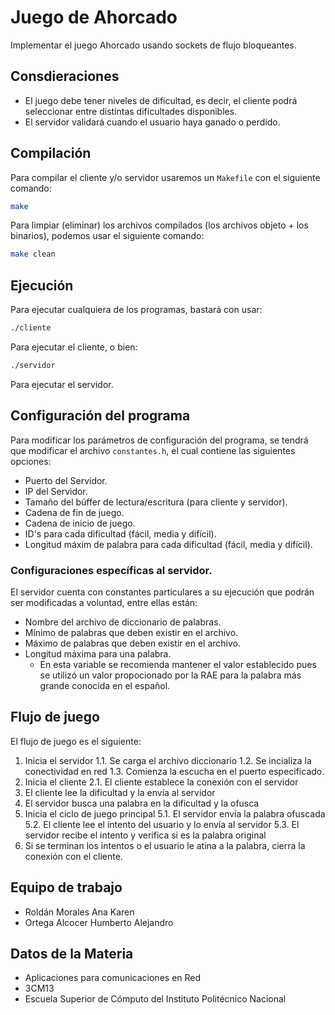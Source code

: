 # Juego de Ahorcado

Implementar el juego Ahorcado usando sockets de flujo bloqueantes.

## Consdieraciones

- El juego debe tener niveles de dificultad, es decir, el cliente podrá
  seleccionar entre distintas dificultades disponibles.
- El servidor validará cuando el usuario haya ganado o perdido.

## Compilación

Para compilar el cliente y/o servidor usaremos un `Makefile` con el siguiente
comando:

```bash
make
```

Para limpiar (eliminar) los archivos compilados (los archivos objeto + los
binarios), podemos usar el siguiente comando:

```bash
make clean
```

## Ejecución

Para ejecutar cualquiera de los programas, bastará con usar:

```bash
./cliente
```

Para ejecutar el cliente, o bien:

```bash
./servidor
```

Para ejecutar el servidor.

## Configuración del programa

Para modificar los parámetros de configuración del programa, se tendrá que 
modificar el archivo `constantes.h`, el cual contiene las siguientes opciones:

- Puerto del Servidor.
- IP del Servidor.
- Tamaño del búffer de lectura/escritura (para cliente y servidor).
- Cadena de fin de juego.
- Cadena de inicio de juego.
- ID's para cada dificultad (fácil, media y difícil).
- Longitud máxim de palabra para cada dificultad (fácil, media y difícil).

### Configuraciones específicas al servidor.

El servidor cuenta con constantes particulares a su ejecución que podrán
ser modificadas a voluntad, entre ellas están:

- Nombre del archivo de diccionario de palabras.
- Mínimo de palabras que deben existir en el archivo.
- Máximo de palabras que deben existir en el archivo.
- Longitud máxima para una palabra.
  - En esta variable se recomienda mantener el valor establecido pues se utilizó
    un valor propocionado por la RAE para la palabra más grande conocida en el
    español.

## Flujo de juego

El flujo de juego es el siguiente:

1. Inicia el servidor
  1.1. Se carga el archivo diccionario
  1.2. Se incializa la conectividad en red
  1.3. Comienza la escucha en el puerto especificado.
2. Inicia el cliente
  2.1. El cliente establece la conexión con el servidor
3. El cliente lee la dificultad y la envía al servidor
4. El servidor busca una palabra en la dificultad y la ofusca
5. Inicia el ciclo de juego principal
 5.1. El servidor envía la palabra ofuscada
 5.2. El cliente lee el intento del usuario y lo envía al servidor
 5.3. El servidor recibe el intento y verifica si es la palabra original
6. Si se terminan los intentos o el usuario le atina a la palabra, cierra la
   conexión con el cliente.

## Equipo de trabajo

- Roldán Morales Ana Karen
- Ortega Alcocer Humberto Alejandro

## Datos de la Materia

- Aplicaciones para comunicaciones en Red
- 3CM13
- Escuela Superior de Cómputo del Instituto Politécnico Nacional


